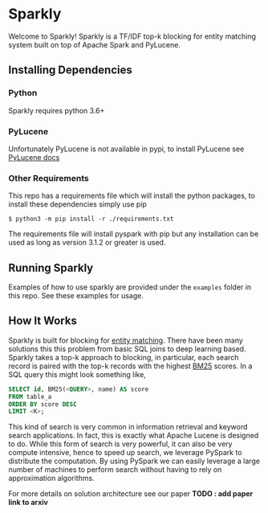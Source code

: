 # Sparkly

Welcome to Sparkly! Sparkly is a TF/IDF top-k blocking for entity matching system built on
top of Apache Spark and PyLucene. 

## Installing Dependencies 

### Python

Sparkly requires python 3.6+

### PyLucene 

Unfortunately PyLucene is not available in pypi, to install PyLucene see 
[PyLucene docs](https://lucene.apache.org/pylucene/install.html)

### Other Requirements

This repo has a requirements file which will install the python 
packages, to install these dependencies simply use pip

`$ python3 -m pip install -r ./requirements.txt`

The requirements file will install pyspark with pip but any installation can be used 
as long as version 3.1.2 or greater is used.

## Running Sparkly

Examples of how to use sparkly are provided under the `examples` folder 
in this repo. See these examples for usage.

## How It Works 

Sparkly is built for blocking for [entity matching](https://en.wikipedia.org/wiki/Record_linkage).
There have been many solutions this this problem from basic SQL joins to deep learning based. 
Sparkly takes a top-k approach to blocking, in particular, each search record is 
paired with the top-k records with the highest [BM25](https://en.wikipedia.org/wiki/Okapi_BM25) scores.
In a SQL query this might look something like,
```SQL 
SELECT id, BM25(<QUERY>, name) AS score 
FROM table_a 
ORDER BY score DESC
LIMIT <K>;
```

This kind of search is very common in information retrieval and keyword search applications. In fact, this is 
exactly what Apache Lucene is designed to do. While this form of search is very powerful, it can also be very 
compute intensive, hence to speed up search, we leverage PySpark to distribute the computation. By using PySpark
we can easily leverage a large number of machines to perform search without having to rely on approximation algorithms.

For more details on solution architecture see our paper **TODO : add paper link to arxiv**

